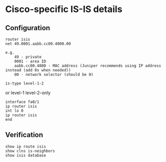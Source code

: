# Cisco-specific IS-IS details

## Configuration
```
router isis
net 49.0001.aabb.cc00.4800.00
```
    e.g.  
        49 - private  
        0001 - area ID  
        aabb.cc00.4800 - MAC address (Juniper recommends using IP address instead (add 0s when needed))  
        00 - network selector (should be 0)  

```
is-type level-1-2
```
  or
    level-1
    level-2-only

```
interface fa0/1
ip router isis  
int lo 0
ip router isis
end
```

## Verification
```
show ip route isis  
show clns is-neighbors  
show isis database
```
